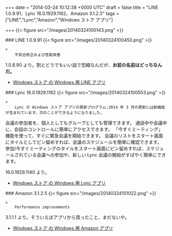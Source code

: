 
+++
date = "2014-03-24 10:12:38 +0000 UTC"
draft = false
title = "LINE 1.0.9.91、Lync 16.0.1929.1162、Amazon 3.1.2.5"
tags = ["LINE","Lync","Amazon","Windows ストア アプリ"]

+++
{{< figure src="/images/20140324100143.png"  >}}<br/>


<div class="section">
    ### LINE 1.0.9.91
    {{< figure src="/images/20140324100450.png"  >}}<br/>


    >
        不具合修正および性能改善

    
1.0.8.90 より。割とどうでもいい話で恐縮なんだが、**お前の名前はどっちなんだ。**<br/>


<ul>
<li><a href="http://apps.microsoft.com/windows/ja-jp/app/line/b039ba22-c3af-45b3-aea2-83d612c9bce6">Windows ストア の Windows 用 LINE アプリ</a></li>
</ul>
</div>
<div class="section">
    ### Lync 16.0.1929.1162
    {{< figure src="/images/20140324100553.png"  >}}<br/>


    >
        Lync の Windows ストア アプリの更新プログラム:2014 年 3 月の更新には新機能が含まれています。次のことができるようになりました。


会議の参加者を、個人としてもグループとしても管理できます。
通話中や会議中に、会話のコントロールに簡単にアクセスできます。
「今すぐミーティング」機能を使って、すぐに緊急会議を開始できます。
会議のリストをスタート画面にタイルとしてピン留めすれば、会議のスケジュールを簡単に確認できます。
参加/今すぐミーティングのタイルをスタート画面にピン留めすれば、スケジュールされている会議への参加や、新しい Lync 会議の開始がすばやく簡単にできます。

    
16.0.1929.1140 より。

<ul>
<li><a href="http://apps.microsoft.com/windows/ja-jp/app/ba4b9485-8712-41ff-a9ea-6243a3e07682">Windows ストア の Windows 用 Lync アプリ</a></li>
</ul>
</div>
<div class="section">
    ### Amazon 3.1.2.5
    {{< figure src="/images/20140324101022.png"  >}}<br/>


    >
        Performance improvements

    
3.1.1.1 より。そういえばアプリから買ったこと、まだないや。

<ul>
<li><a href="http://apps.microsoft.com/windows/ja-jp/app/80299018-3dee-418d-8466-374fe9463309">Windows ストア の Windows 用 Amazon アプリ</a></li>
</ul>
</div>

